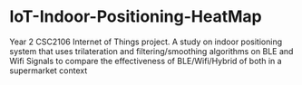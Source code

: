 # IoT-Indoor-Positioning-HeatMap
Year 2 CSC2106 Internet of Things project. A study on indoor positioning system that uses trilateration and filtering/smoothing algorithms on BLE and Wifi Signals to compare the effectiveness of BLE/Wifi/Hybrid of both in a supermarket context
